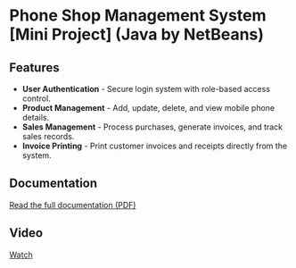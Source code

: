 # Phone Shop Management System [Mini Project] (Java by NetBeans)

## Features
- **User Authentication** - Secure login system with role-based access control.
- **Product Management** - Add, update, delete, and view mobile phone details.
- **Sales Management** - Process purchases, generate invoices, and track sales records.
- **Invoice Printing** - Print customer invoices and receipts directly from the system.

## Documentation
[Read the full documentation (PDF)](https://github.com/gunsupm/Java/blob/main/รูปเล่มรายงานร้านขายมือถือ-ปวค.pdf)

## Video
[Watch](https://github.com/gunsupm/Java/blob/main/คลิปนำเสนอร้านขายมือถือ-ปวค.65-3.mp4)

